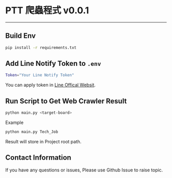 # PTT 爬蟲程式 v0.0.1
---


## Build Env
```bash
pip install -r requirements.txt
```


## Add Line Notify Token to `.env`
```bash
Token="Your Line Notify Token"
```
You can apply token in [Line Offical Websit](https://notify-bot.line.me/my/).


## Run Script to Get Web Crawler Result
```bash
python main.py <target-board>
```
Example
```bash
python main.py Tech_Job
```
Result will store in Project root path.


## Contact Information
If you have any questions or issues, Please use Github Issue to raise topic.
